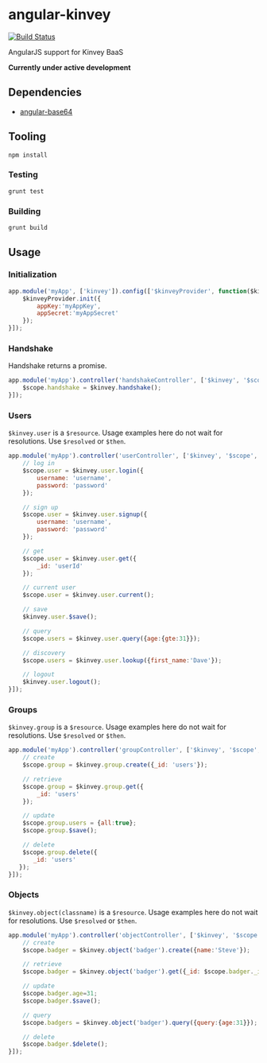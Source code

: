 # angular-kinvey

[![Build Status](https://travis-ci.org/ninjatronic/angular-kinvey.png)](https://travis-ci.org/ninjatronic/angular-kinvey)

AngularJS support for Kinvey BaaS

**Currently under active development**

## Dependencies

* [angular-base64](https://github.com/ninjatronic/angular-base64)

## Tooling

```
npm install
```

### Testing
```
grunt test
```

### Building
```
grunt build
```

## Usage

### Initialization

```javascript
app.module('myApp', ['kinvey']).config(['$kinveyProvider', function($kinveyProvider) {
    $kinveyProvider.init({
        appKey:'myAppKey',
        appSecret:'myAppSecret'
    });
}]);
```

### Handshake

Handshake returns a promise.

```javascript
app.module('myApp').controller('handshakeController', ['$kinvey', '$scope', function($kinvey, $scope) {
    $scope.handshake = $kinvey.handshake();
}]);
```

### Users

`$kinvey.user` is a `$resource`. Usage examples here do not wait for resolutions. Use `$resolved` or `$then`.

```javascript
app.module('myApp').controller('userController', ['$kinvey', '$scope', function($kinvey, $scope) {
    // log in
    $scope.user = $kinvey.user.login({
        username: 'username',
        password: 'password'
    });

    // sign up
    $scope.user = $kinvey.user.signup({
        username: 'username',
        password: 'password'
    });

    // get
    $scope.user = $kinvey.user.get({
        _id: 'userId'
    });

    // current user
    $scope.user = $kinvey.user.current();

    // save
    $kinvey.user.$save();

    // query
    $scope.users = $kinvey.user.query({age:{gte:31}});

    // discovery
    $scope.users = $kinvey.user.lookup({first_name:'Dave'});

    // logout
    $kinvey.user.logout();
}]);
```

### Groups

`$kinvey.group` is a `$resource`. Usage examples here do not wait for resolutions. Use `$resolved` or `$then`.

```javascript
app.module('myApp').controller('groupController', ['$kinvey', '$scope', function($kinvey, $scope) {
    // create
    $scope.group = $kinvey.group.create({_id: 'users'});

    // retrieve
    $scope.group = $kinvey.group.get({
        _id: 'users'
    });

    // update
    $scope.group.users = {all:true};
    $scope.group.$save();

    // delete
    $scope.group.delete({
       _id: 'users'
   });
}]);
```

### Objects

`$kinvey.object(classname)` is a `$resource`. Usage examples here do not wait for resolutions. Use `$resolved` or `$then`.

```javascript
app.module('myApp').controller('objectController', ['$kinvey', '$scope', function($kinvey, $scope) {
    // create
    $scope.badger = $kinvey.object('badger').create({name:'Steve'});

    // retrieve
    $scope.badger = $kinvey.object('badger').get({_id: $scope.badger._id});

    // update
    $scope.badger.age=31;
    $scope.badger.$save();

    // query
    $scope.badgers = $kinvey.object('badger').query({query:{age:31}});

    // delete
    $scope.badger.$delete();
}]);
```